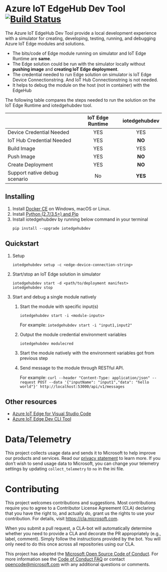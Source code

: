 # Azure IoT EdgeHub Dev Tool [![Build Status](https://travis-ci.org/Azure/iotedgehubdev.svg?branch=master)](https://travis-ci.org/Azure/iotedgehubdev)
The Azure IoT EdgeHub Dev Tool provide a local development experience with a simulator for creating, developing, testing, running, and debugging Azure IoT Edge modules and solutions.
- The bits/code of Edge module running on simulator and IoT Edge Runtime are **same**.
- The Edge solution could be run with the simulator locally without **pushing image** and **creating IoT Edge deployment**.
- The credential needed to run Edge solution on simulator is IoT Edge Device Connectionstring. And IoT Hub Connectionstring is not needed.
- It helps to debug the module on the host (not in container) with the EdgeHub

The following table compares the steps needed to run the solution on the IoT Edge Runtime and iotedgehubdev tool.

  |                     | IoT Edge Runtime | iotedgehubdev |
  | ------------------- |:----------------------------:|:-------------:|
  | Device Credential Needed | YES | YES |
  | IoT Hub Credential Needed | YES | **NO** |
  | Build Image | YES | YES |
  | Push Image | YES | **NO** |
  | Create Deployment | YES | **NO** |
  | Support native debug scenario| No | **YES** |

## Installing
1. Install [Docker CE](https://www.docker.com/community-edition) on Windows, macOS or Linux.
2. Install [Python (2.7/3.5+) and Pip](https://www.python.org/)
3. Install iotedgehubdev by running below command in your terminal
    ```
    pip install --upgrade iotedgehubdev
    ```

## Quickstart
1. Setup
    ```
    iotedgehubdev setup -c <edge-device-connection-string>
    ```

2. Start/stop an IoT Edge solution in simulator
    ```
    iotedgehubdev start -d <path/to/deployment manifest>
    iotedgehubdev stop
    ```

3. Start and debug a single module natively
    1. Start the module with specific input(s)
        ```
        iotedgehubdev start -i <module-inputs>
        ```

        For example: `iotedgehubdev start -i "input1,input2"`
    
    2. Output the module credential environment variables

        ```
        iotedgehubdev modulecred
        ```

    3. Start the module natively with the environment variables got from previous step
    4. Send message to the module through RESTful API. 

        For example:
        `curl --header "Content-Type: application/json" --request POST --data '{"inputName": "input1","data": "hello world"}' http://localhost:53000/api/v1/messages`
 
## Other resources
- [Azure IoT Edge for Visual Studio Code](https://github.com/microsoft/vscode-azure-iot-edge)
- [Azure IoT Edge Dev CLI Tool](https://github.com/azure/iotedgedev)

# Data/Telemetry
This project collects usage data and sends it to Microsoft to help improve our products and services. Read our [privacy statement](http://go.microsoft.com/fwlink/?LinkId=521839) to learn more. 
If you don’t wish to send usage data to Microsoft, you can change your telemetry settings by updating `collect_telemetry` to `no` in the ini file.

# Contributing

This project welcomes contributions and suggestions. Most contributions require you to
agree to a Contributor License Agreement (CLA) declaring that you have the right to,
and actually do, grant us the rights to use your contribution. For details, visit
https://cla.microsoft.com.

When you submit a pull request, a CLA-bot will automatically determine whether you need
to provide a CLA and decorate the PR appropriately (e.g., label, comment). Simply follow the
instructions provided by the bot. You will only need to do this once across all repositories using our CLA.

This project has adopted the [Microsoft Open Source Code of Conduct](https://opensource.microsoft.com/codeofconduct/).
For more information see the [Code of Conduct FAQ](https://opensource.microsoft.com/codeofconduct/faq/)
or contact [opencode@microsoft.com](mailto:opencode@microsoft.com) with any additional questions or comments.
